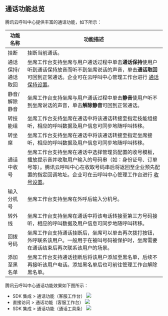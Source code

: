 ## 通话功能总览
腾讯云呼叫中心提供丰富的通话功能，如下所示：

| 功能名称      | 功能描述                                                                                                          |
| --------- | ------------------------------------------------------------------------------------------------------------- |
| 挂断        | 挂断当前通话。                                                                                                       |
| 通话保持/通话取回 | 坐席工作台支持坐席与用户通话过程中单击**通话保持**使用户听到通话保持放音而听不到坐席说话的声音，单击**通话取回**可回到正常通话。企业可在云呼叫中心管理工作台进行 [通话保持设置](xxxxxxxxxx)。                       |
| 静音/解除静音   | 坐席工作台支持坐席与用户通话过程中单击**静音**使用户听不到坐席说话的声音，单击**解除静音**可回到正常通话。                                                         |
| 转技能组      | 坐席工作台支持坐席在通话中将该通话转接至指定技能组接听，相应的呼叫数据及用户信息可同步地随呼叫转移。                                                            |
| 转坐席       | 坐席工作台支持坐席在通话中将该通话转接至指定坐席接听，相应的呼叫数据及用户信息可同步地随呼叫转移。                                                             |
| 通话中收号     | 坐席工作台支持坐席在通话中选择管理员配置的收号模板，播放提示音并收取用户输入的号码串（如：身份证号、订单号等）。腾讯云呼叫中心在收取号码串后将返回至企业预先配置的指定回调地址。企业可在云呼叫中心管理工作台进行 [收号设置](xxxxxxxxxx)。 |
| 输入分机号     | 坐席工作台支持坐席在外呼后输入分机号。                                                                                           |
| 转外线       | 坐席工作台支持坐席在通话中将该电话转接至第三方号码接听，相应的呼叫数据及用户信息可同步地随呼叫转移。                                                            |
| 回拨号码      | 坐席工作台支持通话挂断后，坐席可以单击再次拨打按钮，外呼联系该用户。一般用于在被叫号码被保护时，坐席需要在通话结束后再次联系该用户的场景。                                         |
| 添加至黑名单    | 坐席工作台支持通话挂断后将该用户添加至黑名单，后续不再接听该用户电话。添加黑名单后也可前往管理工作台解除黑名单。                                                      |

腾讯云呼叫中心通话功能效果如下图所示：
- SDK 集成 > 通话功能（客服工作台）
![](https://qcloudimg.tencent-cloud.cn/raw/c54d5ce30773201cf7c873380a5513cb.png)
- 直接访问 > 通话功能（客服工作台）
![](https://qcloudimg.tencent-cloud.cn/raw/c539c4ff387a9a5d2f3222177d7e45c9.png)
- SDK 集成 > 通话功能（通话工具条）
![](https://qcloudimg.tencent-cloud.cn/raw/7a96795d133712f1dc5abfcb61e1c049.png)
